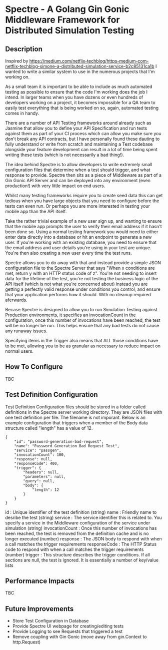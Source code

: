 Spectre - A Golang Gin Gonic Middleware Framework for Distributed Simulation Testing
============

Description
------------

Inspired by https://medium.com/netflix-techblog/https-medium-com-netflix-techblog-simone-a-distributed-simulation-service-b2c85131ca1b I wanted to write a similar system to use in the numerous projects that I'm working on. 

As a small team it is important to be able to include as much automated testing as possible to ensure that the code I'm working does the job I intend. In larger teams when you have dozens or even hundreds of developers working on a project, it becomes impossible for a QA team to easily test everything that is being worked on so, again, automated testing comes in handy.

There are a number of API Testing frameworks around already such as Jasmine that allow you to define your API Specification and run tests against them as part of your CI process which can allow you make sure you don't break any API contracts, but I have personally found these dauting to fully understand or write from scratch and maintaining a Test codebase alongside your feature development can result in a lot of time being spent writing these tests (which is not necessarily a bad thing!).

The idea behind Spectre is to allow developers to write extremely small configuration files that determine when a test should trigger, and what response to provide. Spectre then sits as a piece of Middleware as part of a Gin Gonic API Server and can be deployed into any environment (even production!) with very little impact on end users.

Whilst many testing frameworks require you to create seed data this can get tedious when you have large objects that you need to configure before the tests can even run. Or perhaps you are more interested in testing your mobile app than the API itself.

Take the rather trivial example of a new user sign up, and wanting to ensure that the mobile app prompts the user to verify their email address if it hasn't been done so. Using a normal testing framework you would need to either enter data directly into a database or hit an endpoint to generate a new user. If you're working with an existing database, you need to ensure that the email address and user details you're using in your test are unique. You're then also creating a new user every time the test runs.

Spectre allows you to do away with that and instead provide a simple JSON configuration file to the Spectre Server that says "When x conditions are met, return y with an HTTP status code of z". You're not needing to insert data for the lifetime of the test, you're not testing the business logic of the API itself (which is not what you're concerned about) instead you are getting a perfectly valid response under conditions you control, and ensure that your application performs how it should. With no cleanup required aferwards.

Becase Spectre is designed to allow you to run Simulation Testing against Production environments, it specifies an invocationCount in the configuration, once this number of invocations have been reached, the test will be no longer be run. This helps ensure that any bad tests do not cause any runaway issues. 

Specifying items in the Trigger also means that ALL those conditions have to be met, allowing you to be as granular as necessary to reduce impact on normal users.

How To Configure
------------

TBC

Test Definition Configuration
------------

Test Definition Configuration files should be stored in a folder called definitions in the Spectre server working directory. They are JSON files with one test definition per file. The filename is not imporant. Below is an example configuration that triggers when a member of the Body data structure called "length" has a value of 12.

    {
        "id": "password-generation-bad-request",
        "name": "Password Generation Bad Request Test",
        "service": "passgen",
        "invocationCount": 100,
        "response": null,
        "responseCode": 400,
        "trigger": {
            "headers": null,
            "parameters": null,
            "query": null,
            "body": {
                "length": 12
            }
        }
    }

id
  : Unique identifier of the test definition (string)
name
  : Friendly name to desribe the test (string)
service
  : The service identifier this is related to. You specify a service in the Middleware configuration of the service under simulation (string)
invocationCount
  : Once this number of invocations has been reached, the test is removed from the definition cache and is no longer executed (number)
response
  : The JSON body to respond with when a call matches the trigger requirements
responseCode
  : The HTTP Status code to respond with when a call matches the trigger requirements (number)
trigger
  : This structure describes the trigger conditions. If all sections are null, the test is ignored. It is essentially a number of key/value lists

Performance Impacts
------------

TBC

Future Improvements
------------

* Store Test Configuration in Database
* Provide Spectre UI webpage for creating/editing tests
* Provide Logging to see Requests that triggered a test
* Remove coupling with Gin Gonic (move away from gin.Context to http.Request)